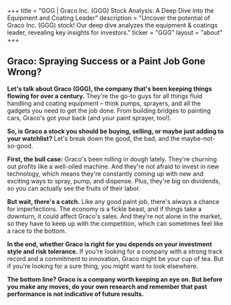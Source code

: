 +++
title = "GGG |  Graco Inc. (GGG) Stock Analysis:  A Deep Dive into the Equipment and Coating Leader"
description = "Uncover the potential of Graco Inc. (GGG) stock! Our deep dive analyzes the equipment & coatings leader, revealing key insights for investors."
ticker = "GGG"
layout = "about"
+++

        


## Graco: Spraying Success or a Paint Job Gone Wrong?

**Let's talk about Graco (GGG), the company that's been keeping things flowing for over a century.** They're the go-to guys for all things fluid handling and coating equipment – think pumps, sprayers, and all the gadgets you need to get the job done. From building bridges to painting cars, Graco's got your back (and your paint sprayer, too!).

**So, is Graco a stock you should be buying, selling, or maybe just adding to your watchlist?**  Let's break down the good, the bad, and the maybe-not-so-good.

**First, the bull case:** Graco's been rolling in dough lately.  They're churning out profits like a well-oiled machine. And they're not afraid to invest in new technology, which means they're constantly coming up with new and exciting ways to spray, pump, and dispense.  Plus, they're big on dividends, so you can actually see the fruits of their labor.

**But wait, there's a catch.**  Like any good paint job, there's always a chance for imperfections. The economy is a fickle beast, and if things take a downturn, it could affect Graco's sales.  And they're not alone in the market, so they have to keep up with the competition, which can sometimes feel like a race to the bottom.

**In the end, whether Graco is right for you depends on your investment style and risk tolerance.** If you're looking for a company with a strong track record and a commitment to innovation, Graco might be your cup of tea.  But if you're looking for a sure thing, you might want to look elsewhere.

**The bottom line? Graco is a company worth keeping an eye on.  But before you make any moves, do your own research and remember that past performance is not indicative of future results.** 

        